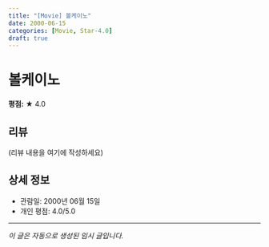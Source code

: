 ```yaml
---
title: "[Movie] 볼케이노"
date: 2000-06-15
categories: [Movie, Star-4.0]
draft: true
---
```


# 볼케이노

**평점:** ★ 4.0

## 리뷰

(리뷰 내용을 여기에 작성하세요)

## 상세 정보

- 관람일: 2000년 06월 15일
- 개인 평점: 4.0/5.0

---

*이 글은 자동으로 생성된 임시 글입니다.*
